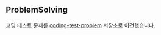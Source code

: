 ## ProblemSolving

코딩 테스트 문제를 [coding-test-problem](https://github.com/shyuuuuni/coding-test-problems) 저장소로 이전했습니다.
